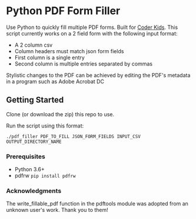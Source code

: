 # Python PDF Form Filler
Use Python to quickly fill multiple PDF forms. Built for [Coder Kids](https://coder-kids.com/).
This script currently works on a 2 field form with the following input format:
  - A 2 column csv
  - Column headers must match json form fields
  - First column is a single entry
  - Second column is multiple entries separated by commas

Stylistic changes to the PDF can be achieved by editing the PDF's metadata in a program such as Adobe Acrobat DC

## Getting Started
Clone (or download the zip) this repo to use. 

Run the script using this format:
```
./pdf_filler PDF_TO_FILL JSON_FORM_FIELDS INPUT_CSV OUTPUT_DIRECTORY_NAME
```

### Prerequisites
  - Python 3.6+
  - pdfrw ```pip install pdfrw```
  
### 
### Acknowledgments
The write_fillable_pdf function in the pdftools module was adopted from an unknown user's work. Thank you to them!
